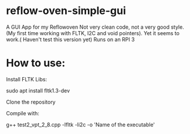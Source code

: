 # reflow-oven-simple-gui
 A GUI App for my Reflowoven
 Not very clean code, not a very good style. (My first time working with FLTK, I2C and void pointers). Yet it seems to work.( Haven't test this version yet)
 Runs on an RPI 3
 # How to use:
  Install FLTK Libs:
   
   sudo apt install fltk1.3-dev
  
 Clone the repository
 
 Compile with: 
   
   g++ test2_vpt_2_8.cpp -lfltk -li2c -o 'Name of the executable'
 
 
